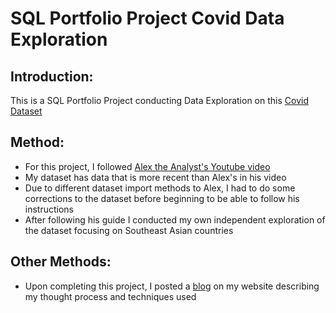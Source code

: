 # SQL Portfolio Project Covid Data Exploration

## Introduction:

This is a SQL Portfolio Project conducting Data Exploration on this [Covid Dataset](https://ourworldindata.org/covid-deaths)

## Method:

- For this project, I followed [Alex the Analyst's Youtube video](https://www.youtube.com/watch?v=qfyynHBFOsM)
- My dataset has data that is more recent than Alex's in his video
- Due to different dataset import methods to Alex, I had to do some corrections to the dataset before beginning to be able to follow his instructions
- After following his guide I conducted my own independent exploration of the dataset focusing on Southeast Asian countries

## Other Methods:

- Upon completing this project, I posted a [blog](https://miqbalhalid.wixsite.com/iqbalhalid/post/sql-portfolio-project-covid-19-data-exploration) on my website describing my thought process and techniques used
